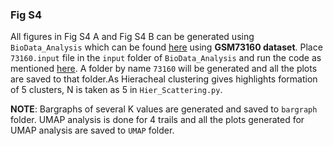 ### Fig S4

All figures in Fig S4 A and Fig S4 B can be generated using ``BioData_Analysis`` which can be found [here](https://github.com/uday2607/CSB-SCLC/tree/master/Additional_Codes/BioData-Analysis) using **GSM73160 dataset**. Place ``73160.input`` file in the ``input`` folder of ``BioData_Analysis`` and run the code as mentioned [here](https://github.com/uday2607/CSB-SCLC/tree/master/Additional_Codes/BioData-Analysis/README.md). A folder by name ``73160`` will be generated and all the plots are saved to that folder.As Hieracheal clustering gives highlights formation of 5 clusters, N is taken as 5 in ``Hier_Scattering.py``.

**NOTE**: Bargraphs of several K values are generated and saved to ``bargraph`` folder. UMAP analysis is done for 4 trails and all the plots generated for UMAP analysis are saved to ``UMAP`` folder.
